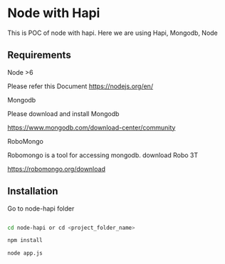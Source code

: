# Node with Hapi 
This is POC of node with hapi. Here we are using Hapi, Mongodb, Node

## Requirements
Node >6

Please refer this Document https://nodejs.org/en/

Mongodb

Please download and install  Mongodb

https://www.mongodb.com/download-center/community

RoboMongo

Robomongo is a tool for accessing mongodb. download Robo 3T

https://robomongo.org/download


## Installation
Go to node-hapi folder

```bash

cd node-hapi or cd <project_folder_name>

npm install

node app.js

```
